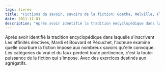 ```yaml
---
tags: livres
title: "Fictions du savoir, savoirs de la fiction: Goethe, Melville, Flaubert"
date: 2011-11-01
description: "Après avoir identifié la tradition encyclopédique dans laquelle s'inscrivent Les affinités électives, Mardi et Bouvard et Pécuchet, l'auteure examine quelle courbure la fiction impose aux nombreux savoirs qu'elle convoque. Les catégories du vrai et du faux perdent toute pertinence, c'est la toute-puissance de la fiction qui s'impose. Avec des exercices destinés aux agrégatifs."
---
```


Après avoir identifié la tradition encyclopédique dans laquelle s'inscrivent Les affinités électives, Mardi et Bouvard et Pécuchet, l'auteure examine quelle courbure la fiction impose aux nombreux savoirs qu'elle convoque. Les catégories du vrai et du faux perdent toute pertinence, c'est la toute-puissance de la fiction qui s'impose. Avec des exercices destinés aux agrégatifs.
